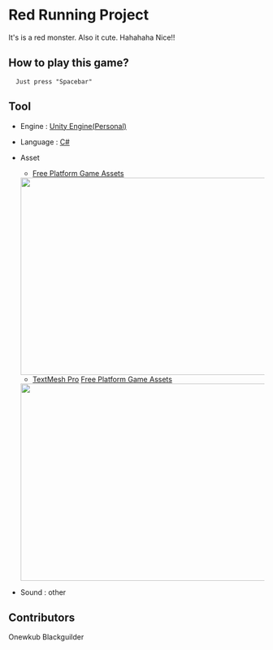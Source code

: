 # Red Running Project
It's is a red monster. Also it cute. Hahahaha Nice!! 
## How to play this game? 
```
  Just press "Spacebar" 
```
## Tool
- Engine : [Unity Engine(Personal)](https://unity3d.com/unity)
- Language : [C#](https://docs.microsoft.com/en-us/dotnet/csharp/)
- Asset
  - [Free Platform Game Assets](https://assetstore.unity.com/packages/2d/environments/free-platform-game-assets-85838)
  <div align="center"><img src="https://d2ujflorbtfzji.cloudfront.net/key-image/acef87bc-77a2-4842-9998-09a258259272.jpg" width="516" height="389"></div>
  
  - [TextMesh Pro](https://assetstore.unity.com/packages/essentials/beta-projects/textmesh-pro-84126)
  [Free Platform Game Assets](https://assetstore.unity.com/packages/2d/environments/free-platform-game-assets-85838)
  <div align="center"><img src="https://d2ujflorbtfzji.cloudfront.net/key-image/894b303e-ce0a-4ce1-9e33-8ca7ecf24414.jpg" width="516" height="389"></div>
- Sound : other  
## Contributors
Onewkub Blackguilder


